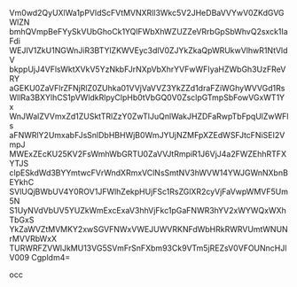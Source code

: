 Vm0wd2QyUXlWa1pPVldScFVtMVNXRll3Wkc5V2JHeDBaVVYwV0ZKdGVGWlZN
bmhQVmpBeFYySkVUbGhoCk1YQlFWbXhWZUZZeVRrbGpSbWhvQ2sxck1IaFdi
WEJIV1ZkU1NGWnJiR3BTYlZKWVEyc3dlV0ZJYkZkaQpWRUkwVlhwR1NtVldV
bkppUjJ4VFlsWktXVkV5YzNkbFJrNXpVbXhrYVFwWFIyaHZWbGh3UzFReVRY
aGEKU0ZaVFlrZFNjRlZ0ZUhka01VVjVaVVZ3YkZZd1draFZiWGhyWVVGd1Rs
WllRa3BXYlhCS1pVWldkRlpyClpHb0tVbGQ0V0ZsclpGTmpSbFowVGxWT1Yx
WnJWalZVVmxZd1ZUSktTRlZzY0ZwTlJuQnlWakJHZDFaRwpTbFpqUlZwWFls
aFNWRlY2UmxabFJsSnlDbHBHWjB0WmJYUjNZMFpXZEdWSFJtcFNiSEI2VmpJ
MWExZEcKU25KV2FsWmhWbGRTU0ZaVVJtRmpiR1J6VjJ4a2FWZEhhRTFXYTJS
clpESkdWd3BYYmtwcFVrWndXRmxVClNsSmtNV3hWVW14YWJGWnNXbnBEYkhC
SVlUQjBWbUV4Y0ROV1JFWlhZekpHUjFSc1RsZGlXR2cyVjFaVwpWMVF5Um5N
S1UyNVdVbUV5YUZkWmExcExaV3hhVjFkc1pGaFNWR3hYV2xWYWQxWXhTbGxS
YkZaWVZtMVMKY2xwSGVFNWxVWEJUWVRKNFdWbHRkRWRVUmtWNUNrMVVRbWxX
TURWRFZVWlJkMU13VG5SVmFrSnFXbm93Ck9VTm5jREZsV0VFOUNncHJlV009
Cgpldm4=

occ